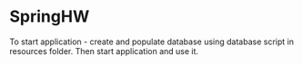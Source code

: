 # SpringHW
To start application - create and populate database using database script in resources folder.
Then start application and use it.
